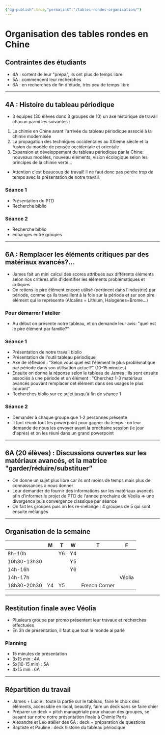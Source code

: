 ```yaml
---
{"dg-publish":true,"permalink":"/tables-rondes-organisation/"}
---
```


# Organisation des tables rondes en Chine
## Contraintes des étudiants
- 4A : sortent de leur "prépa", ils ont plus de temps libre
- 5A : commencent leur recherches
- 6A : en recherches de fin d'étude, très peu de temps libre

---

## 4A : Histoire du tableau périodique
- 3 équipes (30 élèves donc 3 groupes de 10) un axe historique de travail chacun parmi les suivantes :
1) La chimie en Chine avant l'arrivée du tableau périodique associé à la chimie modernisée 
2) La propagation des techniques occidentales au XXieme siècle et la fusion du modèle de pensée occidentale et orientale 
3) Expansion et développement du tableau périodique par la Chine: nouveaux modèles, nouveau éléments, vision écologique  selon les principes de la chimie verte... 

- Attention c'est beaucoup de travail! Il ne faut donc pas perdre trop de temps avec la présentation de notre travail. 
### Séance 1
- Présentation du PTD
- Recherche biblio
### Séance 2
- Recherche biblio
- échanges entre groupes

---
## 6A : Remplacer les éléments critiques par des matériaux avancés?...
- James fait un mini calcul des scores attribués aux différents éléments selon nos critères afin d'identifier les éléments problématiques et critiques 
- On retiens le pire élément encore utilisé (pertinent dans l'industrie) par période, comme ça ils travaillent à la fois sur la période et sur son pire élément qui le représente (Alcalins = Lithium, Halogènes=Brome...)
### Pour démarrer l'atelier
- Au début on présente notre tableau, et on demande leur avis: "quel est le pire élément par famille?"
### Séance 1
- Présentation de notre travail biblio
- Présentation de l'outil tableau périodique
- Axe de réflexion : "Selon vous quel est l'élément le plus problématique par période dans son utilisation actuel?" (10-15 minutes)
- Ensuite on donne la réponse selon le tableau de James : ils sont ensuite associés à une période et un élément : "Cherchez 1-3 matériaux avancés pouvant remplacer cet élément dans ses usages le plus courant"
- Recherches biblio sur ce sujet jusqu'à fin de séance 1
### Séance 2
- Demander à chaque groupe que 1-2 personnes présente
- Il faut réunir tout les powerpoint pour gagner du temps : on leur demande de nous les envoyer avant la prochaine session (le jour d'après) et on les réuni dans un grand powerpoint

---
## 6A (20 élèves) : Discussions ouvertes sur les matériaux avancés, et la matrice "garder/réduire/substituer”
- On donne un sujet plus libre car ils ont moins de temps mais plus de connaissances à nous donner
- Leur demander de fournir des informations sur les matériaux avancés afin d'informer le projet de PTD de l'année prochaine de Véolia => une divergence puis convergence classique par séance
- On fait les groupes puis on les re-mélange : 4 groupes de 5 qui sont ensuite mélangés

---
## Organisation de la semaine

|             | M   | T   | W   | T             | F      |
| ----------- | --- | --- | --- | ------------- | ------ |
| 8h-10h      |     | Y6  | Y4  |               |        |
| 10h30-13h30 |     |     | Y5  |               |        |
| 14h-16h     |     |     | Y6  |               |        |
| 14h-17h     |     |     |     |               | Véolia |
| 18h30-20h30 | Y4  | Y5  |     | French Corner |        |

---
## Restitution finale avec Véolia
- Plusieurs groupe par promo présentent leur travaux et recherches effectuées
- En 3h de présentation, il faut que tout le monde ai parlé
### Planning
- 15 minutes de présentation
- 3x15 min : 4A
- 5x(10-15 min) : 5A
- 4x15 min : 6A

---

## Répartition du travail
- James + Lucie : toute la partie sur le tableau, faire le choix des éléments, accessible en local, beautify, faire un deck sans se faire chier
- Préparer un deck = pitch managériale pour chacun des groupes, se basant sur notre notre présentation finale à Chimie Paris
- Alexandre et Léo atélier des 6A : deck + préparation de questions
- Baptiste et Pauline : deck histoire du tableau périodique
